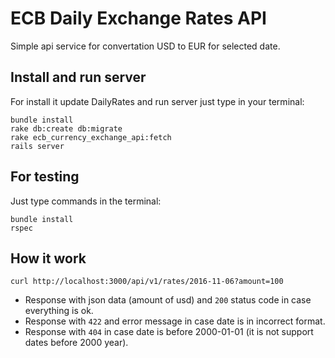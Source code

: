 # ECB Daily Exchange Rates API

Simple api service for convertation USD to EUR for selected date.

## Install and run server
For install it update DailyRates and run server just type in your terminal:

    bundle install
    rake db:create db:migrate
    rake ecb_currency_exchange_api:fetch
    rails server

## For testing
Just type commands in the terminal:

    bundle install
    rspec

## How it work

    curl http://localhost:3000/api/v1/rates/2016-11-06?amount=100

* Response with json data (amount of usd) and `200` status code
  in case everything is ok.
* Response with `422` and error message in case date is in incorrect
  format.
* Response with `404` in case date is before 2000-01-01 (it is not
  support dates before 2000 year).
